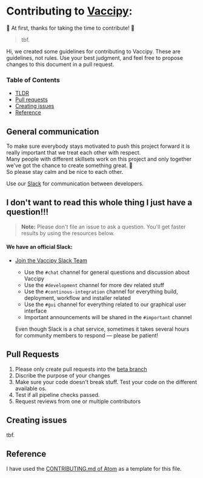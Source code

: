 # Contributing to [Vaccipy](https://github.com/iamnotturner/vaccipy): 
🎉 At first, thanks for taking the time to contribute! 🎉 

>tbf.

Hi, we created some guidelines for contributing to Vaccipy. These are 
guidelines, not rules. Use your best judgment, and feel free to propose changes to this document in a pull request.


### Table of Contents 
- [TLDR](#i-dont-want-to-read-this-whole-thing-i-just-have-a-question)
- [Pull requests](#pull-requests)
- [Creating issues](#creating-issues)
- [Reference](#reference)



## General communication 
To make sure everybody stays motivated to push this project forward it is really important that we treat each other with respect.  
Many people with different skillsets work on this project and only together we've got the chance to create something great. 🚀  
So please stay calm and be nice to each other.

Use our [Slack](#we-have-an-official-slack) for communication between developers.



## I don't want to read this whole thing I just have a question!!!

> **Note:** Please don't file an issue to ask a question. You'll get faster results by using the resources below.


#### We have an official Slack:

* [Join the Vaccipy Slack Team](https://join.slack.com/t/vaccipy/shared_invite/zt-qt5ympiu-j7P86E2U0yM3shqoNSoqyg)
    * Use the `#chat` channel for general questions and discussion about Vaccipy
    * Use the `#development` channel for more dev related stuff
    * Use the `#continous-integration` channel for everything build, deployment, workflow and installer related
    * Use the `#gui` channel for everything related to our graphical user interface
    * Important announcements will be shared in the `#important` channel
    
    Even though Slack is a chat service, sometimes it takes several hours for community members to respond &mdash; please be patient!
    


## Pull Requests
1. Please only create pull requests into the [beta branch](https://github.com/iamnotturner/vaccipy/tree/beta)
2. Discribe the purpose of your changes
3. Make sure your code doesn't break stuff. Test your code on the different available os. 
4. Test if all pipeline checks passed.
5. Request reviews from one or multiple contributors


## Creating issues
tbf.



## Reference
I have used the [CONTRIBUTING.md of Atom](https://github.com/atom/atom/blob/master/CONTRIBUTING.md) as a template for this file. 
